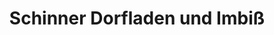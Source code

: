 ---
title: "Schinner Dorfladen und Imbiß"
url: /bismark-altmark/schinner-dorfladen-und-imbiss/
shop: Lebensmittel
---